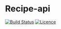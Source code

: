 # Recipe-api

[![Build Status](https://travis-ci.com/shemaeric/Recipe-api.svg?branch=main)](https://travis-ci.com/github/shemaeric/Recipe-api)
[![Licence](https://img.shields.io/github/license/shemaeric/Recipe-api.svg?style=plastic)](https://img.shields.io/github/license/shemaeric/Recipe-api.svg?style=plastic)